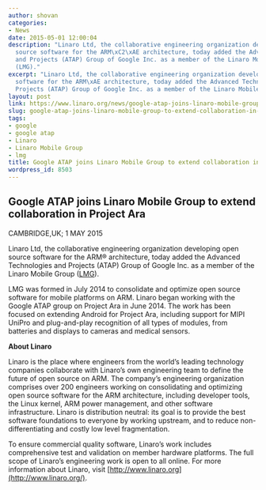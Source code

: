 ```yaml
---
author: shovan
categories:
- News
date: 2015-05-01 12:00:04
description: "Linaro Ltd, the collaborative engineering organization developing open
  source software for the ARM\xC2\xAE architecture, today added the Advanced Technologies
  and Projects (ATAP) Group of Google Inc. as a member of the Linaro Mobile Group
  (LMG)."
excerpt: "Linaro Ltd, the collaborative engineering organization developing open source
  software for the ARM\xAE architecture, today added the Advanced Technologies and
  Projects (ATAP) Group of Google Inc. as a member of the Linaro Mobile Group (LMG)."
layout: post
link: https://www.linaro.org/news/google-atap-joins-linaro-mobile-group-to-extend-collaboration-in-project-ara/
slug: google-atap-joins-linaro-mobile-group-to-extend-collaboration-in-project-ara
tags:
- google
- google atap
- Linaro
- Linaro Mobile Group
- lmg
title: Google ATAP joins Linaro Mobile Group to extend collaboration in Project Ara
wordpress_id: 8503
---
```


## Google ATAP joins Linaro Mobile Group to extend collaboration in Project Ara

CAMBRIDGE,UK; 1 MAY 2015

Linaro Ltd, the collaborative engineering organization developing open source software for the ARM® architecture, today added the Advanced Technologies and Projects (ATAP) Group of Google Inc. as a member of the Linaro Mobile Group ([LMG](https://www.linaro.org/members/#lmg)).

LMG was formed in July 2014 to consolidate and optimize open source software for mobile platforms on ARM. Linaro began working with the Google ATAP group on Project Ara in June 2014. The work has been focused on extending Android for Project Ara, including support for MIPI UniPro and plug-and-play recognition of all types of modules, from batteries and displays to cameras and medical sensors.

**About Linaro**

Linaro is the place where engineers from the world’s leading technology companies collaborate with Linaro’s own engineering team to define the future of open source on ARM. The company’s engineering organization comprises over 200 engineers working on consolidating and optimizing open source software for the ARM architecture, including developer tools, the Linux kernel, ARM power management, and other software infrastructure. Linaro is distribution neutral: its goal is to provide the best software foundations to everyone by working upstream, and to reduce non-differentiating and costly low level fragmentation.

To ensure commercial quality software, Linaro’s work includes comprehensive test and validation on member hardware platforms. The full scope of Linaro’s engineering work is open to all online. For more information about Linaro, visit [http://www.linaro.org](http://www.linaro.org/).